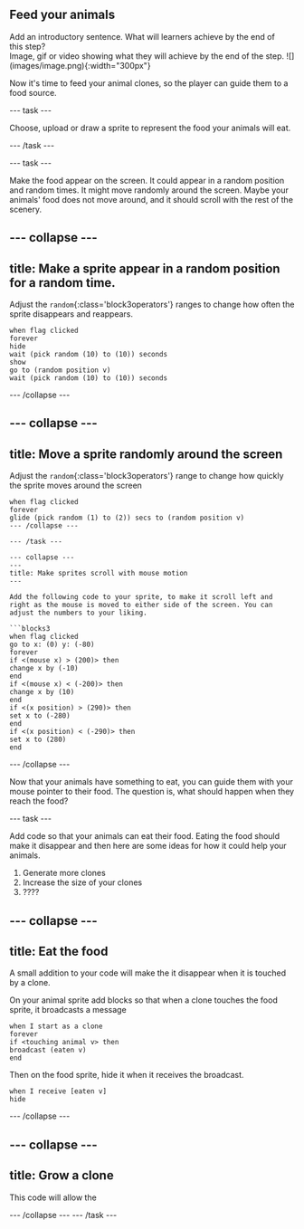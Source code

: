 ## Feed your animals

<div style="display: flex; flex-wrap: wrap">
<div style="flex-basis: 200px; flex-grow: 1; margin-right: 15px;">
Add an introductory sentence. What will learners achieve by the end of this step?
</div>
<div>
Image, gif or video showing what they will achieve by the end of the step. ![](images/image.png){:width="300px"}
</div>
</div>

Now it's time to feed your animal clones, so the player can guide them to a food source.

--- task ---

Choose, upload or draw a sprite to represent the food your animals will eat.

--- /task ---

--- task ---

Make the food appear on the screen. It could appear in a random position and random times. It might move randomly around the screen. Maybe your animals' food does not move around, and it should scroll with the rest of the scenery.

--- collapse ---
---
title: Make a sprite appear in a random position for a random time.
---

Adjust the `random`{:class='block3operators'} ranges to change how often the sprite disappears and reappears.

```blocks3
when flag clicked
forever
hide
wait (pick random (10) to (10)) seconds
show
go to (random position v)
wait (pick random (10) to (10)) seconds
```

--- /collapse ---

--- collapse ---
---
title: Move a sprite randomly around the screen
---

Adjust the `random`{:class='block3operators'} range to change how quickly the sprite moves around the screen

```blocks3
when flag clicked
forever
glide (pick random (1) to (2)) secs to (random position v)
--- /collapse ---

--- /task ---

--- collapse ---
---
title: Make sprites scroll with mouse motion
---

Add the following code to your sprite, to make it scroll left and right as the mouse is moved to either side of the screen. You can adjust the numbers to your liking.

```blocks3
when flag clicked
go to x: (0) y: (-80)
forever
if <(mouse x) > (200)> then
change x by (-10)
end
if <(mouse x) < (-200)> then
change x by (10)
end
if <(x position) > (290)> then
set x to (-280)
end
if <(x position) < (-290)> then
set x to (280)
end
```

--- /collapse ---

Now that your animals have something to eat, you can guide them with your mouse pointer to their food. The question is, what should happen when they reach the food?

--- task ---

Add code so that your animals can eat their food. Eating the food should make it disappear and then here are some ideas for how it could help your animals.

1. Generate more clones
1. Increase the size of your clones
1. ????

--- collapse ---
---
title: Eat the food
---

A small addition to your code will make the it disappear when it is touched by a clone.

On your animal sprite add blocks so that when a clone touches the food sprite, it broadcasts a message

```blocks3
when I start as a clone
forever
if <touching animal v> then
broadcast (eaten v)
end
```

Then on the food sprite, hide it when it receives the broadcast.

```blocks3
when I receive [eaten v]
hide
```

--- /collapse ---

--- collapse ---
---
title: Grow a clone
---

This code will allow the 


--- /collapse ---
--- /task ---

